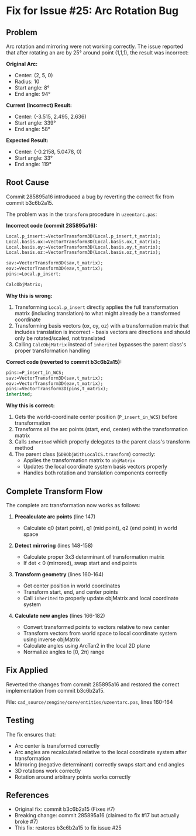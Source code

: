 # Fix for Issue #25: Arc Rotation Bug

## Problem
Arc rotation and mirroring were not working correctly. The issue reported that after rotating an arc by 25° around point (1,1,1), the result was incorrect:

**Original Arc:**
- Center: (2, 5, 0)
- Radius: 10
- Start angle: 8°
- End angle: 94°

**Current (Incorrect) Result:**
- Center: (-3.515, 2.495, 2.636)
- Start angle: 339°
- End angle: 58°

**Expected Result:**
- Center: (-0.2158, 5.0478, 0)
- Start angle: 33°
- End angle: 119°

## Root Cause
Commit 285895a16 introduced a bug by reverting the correct fix from commit b3c6b2a15.

The problem was in the `transform` procedure in `uzeentarc.pas`:

**Incorrect code (commit 285895a16):**
```pascal
Local.p_insert:=VectorTransform3D(Local.p_insert,t_matrix);
Local.basis.ox:=VectorTransform3D(Local.basis.ox,t_matrix);
Local.basis.oy:=VectorTransform3D(Local.basis.oy,t_matrix);
Local.basis.oz:=VectorTransform3D(Local.basis.oz,t_matrix);

sav:=VectorTransform3D(sav,t_matrix);
eav:=VectorTransform3D(eav,t_matrix);
pins:=Local.p_insert;

CalcObjMatrix;
```

**Why this is wrong:**
1. Transforming `Local.p_insert` directly applies the full transformation matrix (including translation) to what might already be a transformed coordinate
2. Transforming basis vectors (ox, oy, oz) with a transformation matrix that includes translation is incorrect - basis vectors are directions and should only be rotated/scaled, not translated
3. Calling `CalcObjMatrix` instead of `inherited` bypasses the parent class's proper transformation handling

**Correct code (reverted to commit b3c6b2a15):**
```pascal
pins:=P_insert_in_WCS;
sav:=VectorTransform3D(sav,t_matrix);
eav:=VectorTransform3D(eav,t_matrix);
pins:=VectorTransform3D(pins,t_matrix);
inherited;
```

**Why this is correct:**
1. Gets the world-coordinate center position (`P_insert_in_WCS`) before transformation
2. Transforms all the arc points (start, end, center) with the transformation matrix
3. Calls `inherited` which properly delegates to the parent class's transform method
4. The parent class (`GDBObjWithLocalCS.transform`) correctly:
   - Applies the transformation matrix to `objMatrix`
   - Updates the local coordinate system basis vectors properly
   - Handles both rotation and translation components correctly

## Complete Transform Flow

The complete arc transformation now works as follows:

1. **Precalculate arc points** (line 147)
   - Calculate q0 (start point), q1 (mid point), q2 (end point) in world space

2. **Detect mirroring** (lines 148-158)
   - Calculate proper 3x3 determinant of transformation matrix
   - If det < 0 (mirrored), swap start and end points

3. **Transform geometry** (lines 160-164)
   - Get center position in world coordinates
   - Transform start, end, and center points
   - Call `inherited` to properly update objMatrix and local coordinate system

4. **Calculate new angles** (lines 166-182)
   - Convert transformed points to vectors relative to new center
   - Transform vectors from world space to local coordinate system using inverse objMatrix
   - Calculate angles using ArcTan2 in the local 2D plane
   - Normalize angles to [0, 2π) range

## Fix Applied
Reverted the changes from commit 285895a16 and restored the correct implementation from commit b3c6b2a15.

File: `cad_source/zengine/core/entities/uzeentarc.pas`, lines 160-164

## Testing
The fix ensures that:
- Arc center is transformed correctly
- Arc angles are recalculated relative to the local coordinate system after transformation
- Mirroring (negative determinant) correctly swaps start and end angles
- 3D rotations work correctly
- Rotation around arbitrary points works correctly

## References
- Original fix: commit b3c6b2a15 (Fixes #7)
- Breaking change: commit 285895a16 (claimed to fix #17 but actually broke #7)
- This fix: restores b3c6b2a15 to fix issue #25
